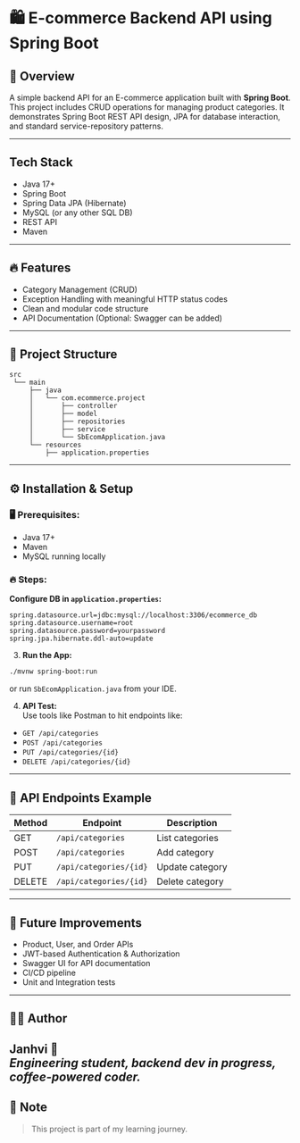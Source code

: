 
# 🛍️ E-commerce Backend API using Spring Boot

## 🚀 Overview
A simple backend API for an E-commerce application built with **Spring Boot**. 
This project includes CRUD operations for managing product categories. 
It demonstrates Spring Boot REST API design, JPA for database interaction, and standard service-repository patterns.

---

##  Tech Stack
-  Java 17+
-  Spring Boot
-  Spring Data JPA (Hibernate)
-  MySQL (or any other SQL DB)
-  REST API
-  Maven

---

## 🔥 Features
-  Category Management (CRUD)
-  Exception Handling with meaningful HTTP status codes
-  Clean and modular code structure
-  API Documentation (Optional: Swagger can be added)

---

## 📁 Project Structure
```
src
 └── main
     ├── java
     │   └── com.ecommerce.project
     │       ├── controller
     │       ├── model
     │       ├── repositories
     │       ├── service
     │       └── SbEcomApplication.java
     └── resources
         ├── application.properties
```

---

## ⚙️ Installation & Setup

### 🖥️ Prerequisites:
- Java 17+
- Maven
- MySQL running locally

### 🔥 Steps:

 **Configure DB in `application.properties`:**
```properties
spring.datasource.url=jdbc:mysql://localhost:3306/ecommerce_db
spring.datasource.username=root
spring.datasource.password=yourpassword
spring.jpa.hibernate.ddl-auto=update
```

3. **Run the App:**
```bash
./mvnw spring-boot:run
```
or run `SbEcomApplication.java` from your IDE.

4. **API Test:**  
Use tools like Postman to hit endpoints like:
- `GET /api/categories`
- `POST /api/categories`
- `PUT /api/categories/{id}`
- `DELETE /api/categories/{id}`

---

## 🔑 API Endpoints Example

| Method | Endpoint                  | Description        |
|--------|----------------------------|--------------------|
| GET    | `/api/categories`          | List categories    |
| POST   | `/api/categories`          | Add category       |
| PUT    | `/api/categories/{id}`     | Update category    |
| DELETE | `/api/categories/{id}`     | Delete category    |

---


## 🌟 Future Improvements
- Product, User, and Order APIs
- JWT-based Authentication & Authorization
- Swagger UI for API documentation
- CI/CD pipeline
- Unit and Integration tests

---

## 👩‍💻 Author
**Janhvi 🚀**  
*Engineering student, backend dev in progress, coffee-powered coder.*  
---

## 💌 Note
> This project is part of my learning journey.
